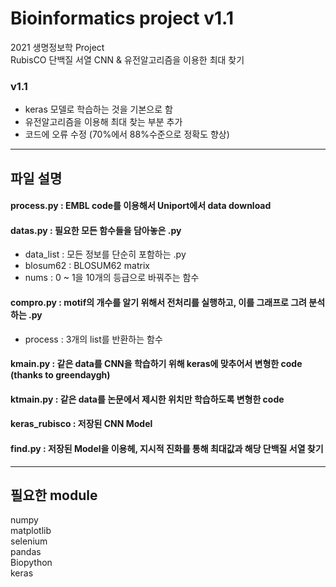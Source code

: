 # Bioinformatics project v1.1
2021 생명정보학 Project  
RubisCO 단백질 서열 CNN & 유전알고리즘을 이용한 최대 찾기

### v1.1
- keras 모델로 학습하는 것을 기본으로 함
- 유전알고리즘을 이용해 최대 찾는 부분 추가
- 코드에 오류 수정 (70%에서 88%수준으로 정확도 향상)
* * *
## 파일 설명
#### process.py : EMBL code를 이용해서 Uniport에서 data download  
#### datas.py : 필요한 모든 함수들을 담아놓은 .py  
- data_list : 모든 정보를 단순히 포함하는 .py
- blosum62 : BLOSUM62 matrix
- nums : 0 ~ 1을 10개의 등급으로 바꿔주는 함수  
#### compro.py : motif의 개수를 알기 위해서 전처리를 실행하고, 이를 그래프로 그려 분석하는 .py  
- process : 3개의 list를 반환하는 함수
#### kmain.py : 같은 data를 CNN을 학습하기 위해 keras에 맞추어서 변형한 code (thanks to greendaygh)
#### ktmain.py : 같은 data를 논문에서 제시한 위치만 학습하도록 변형한 code
#### keras_rubisco : 저장된 CNN Model  
#### find.py : 저장된 Model을 이용헤, 지시적 진화를 통해 최대값과 해당 단백질 서열 찾기  
* * *
## 필요한 module
numpy  
matplotlib  
selenium  
pandas  
Biopython  
keras  
